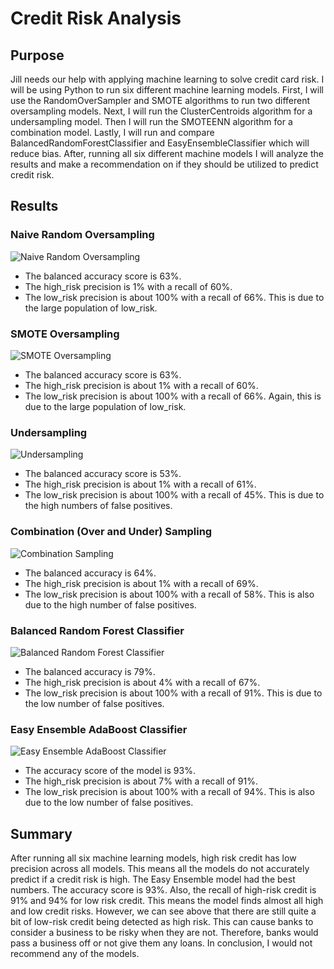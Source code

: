 # Credit Risk Analysis
## Purpose
Jill needs our help with applying machine learning to solve credit card risk. I will be using Python to run six different machine learning models. First, I will use the RandomOverSampler and SMOTE algorithms to run two different oversampling models. Next, I will run the ClusterCentroids algorithm for a undersampling model. Then I will run the SMOTEENN algorithm for a combination model. Lastly, I will run and compare BalancedRandomForestClassifier and EasyEnsembleClassifier which will reduce bias. After, running all six different machine models I will analyze the results and make a recommendation on if they should be utilized to predict credit risk.
## Results
### Naive Random Oversampling
![Naive Random Oversampling](Images/Naive_Random_Oversampling.PNG)
- The balanced accuracy score is 63%.
- The high_risk precision is 1% with a recall of 60%.
- The low_risk precision is about 100% with a recall of 66%. This is due to the large population of low_risk. 
### SMOTE Oversampling
![SMOTE Oversampling](Images/SMOTE_Oversampling.PNG)
- The balanced accuracy score is 63%.
- The high_risk precision is about 1% with a recall of 60%.
- The low_risk precision is about 100% with a recall of 66%. Again, this is due to the large population of low_risk.
### Undersampling
![Undersampling](Images/Undersampling.PNG)
- The balanced accuracy score is 53%.
- The high_risk precision is about 1% with a recall of 61%.
- The low_risk precision is about 100% with a recall of 45%. This is due to the high numbers of false positives.
### Combination (Over and Under) Sampling
![Combination Sampling](Images/Combination_Sampling.PNG)
- The balanced accuracy is 64%.
- The high_risk precision is about 1% with a recall of 69%.
- The low_risk precision is about 100% with a recall of 58%. This is also due to the high number of false positives.
### Balanced Random Forest Classifier
![Balanced Random Forest Classifier](Images/Balanced_Random_Forest_Classifier.PNG)
- The balanced accuracy is 79%.
- The high_risk precision is about 4% with a recall of 67%.
- The low_risk precision is about 100% with a recall of 91%. This is due to the low number of false positives.
### Easy Ensemble AdaBoost Classifier
![Easy Ensemble AdaBoost Classifier](Images/Easy_Ensemble_AdaBoost_Classifier.PNG)
- The accuracy score of the model is 93%.
- The high_risk precision is about 7% with a recall of 91%.
- The low_risk precision is about 100% with a recall of 94%. This is also due to the low number of false positives.
## Summary
After running all six machine learning models, high risk credit has low precision across all models. This means all the models do not accurately predict if a credit risk is high. The Easy Ensemble model had the best numbers. The accuracy score is 93%. Also, the recall of high-risk credit is 91% and 94% for low risk credit. This means the model finds almost all high and low credit risks. However, we can see above that there are still quite a bit of low-risk credit being detected as high risk. This can cause banks to consider a business to be risky when they are not. Therefore, banks would pass a business off or not give them any loans. In conclusion, I would not recommend any of the models.
